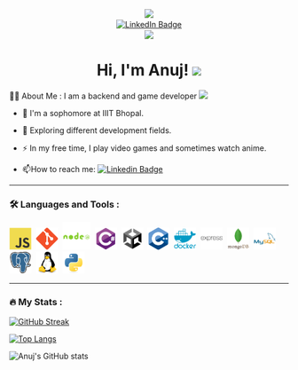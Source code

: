 <div id="header" align="center">
  <img src="https://media.giphy.com/media/h96pDOh6nubnUCVbvE/giphy.gif" width="450"/>
  
  <div id="badges" align="center">
  <a href="https://www.linkedin.com/in/anuj-punekar/">
    <img src="https://img.shields.io/badge/LinkedIn-blue?style=for-the-badge&logo=linkedin&logoColor=white" alt="LinkedIn Badge"/>
    </a>
  </div>
    <img src="https://komarev.com/ghpvc/?username=ppman216&style=flat-square&color=blue" align="center"/>
    <h1>
    Hi, I'm Anuj!
    <img src="https://media.giphy.com/media/hvRJCLFzcasrR4ia7z/giphy.gif" width="30px"/>
    </h1> 
</div>

:technologist: About Me : I am a backend and game developer <img src="https://media.giphy.com/media/WUlplcMpOCEmTGBtBW/giphy.gif" width="30">
- :telescope: I'm a sophomore at IIIT Bhopal.

- :seedling: Exploring different development fields.

- :zap: In my free time, I play video games and sometimes watch anime.

- :mailbox:How to reach me: [![Linkedin Badge](https://img.shields.io/badge/-AnujPunekar-blue?style=flat&logo=Linkedin&logoColor=white)](https://www.linkedin.com/in/anuj-punekar/)

---

### :hammer_and_wrench: Languages and Tools : 
<div>
  <img src="https://github.com/devicons/devicon/blob/master/icons/javascript/javascript-original.svg" title="JavaScript" alt="JavaScript" width="40" height="40"/>&nbsp;
  <img src="https://github.com/devicons/devicon/blob/master/icons/git/git-plain.svg" title="Git" **alt="Git" width="40" height="40"/>&nbsp;
  <img src="https://github.com/devicons/devicon/blob/master/icons/nodejs/nodejs-plain-wordmark.svg" title="NodeJS" alt="NodeJS" width="50" height="50"/>&nbsp;
  <img src="https://github.com/devicons/devicon/blob/master/icons/csharp/csharp-original.svg" title="C#" alt="C#" width="40" height="40"/>&nbsp;
  <img src="https://github.com/devicons/devicon/blob/master/icons/unity/unity-original.svg" title="Unity" alt="Unity" width="40" height="40"/>&nbsp;
  <img src="https://github.com/devicons/devicon/blob/master/icons/cplusplus/cplusplus-original.svg" title="cpp" alt="cpp" width="40" height="40"/>&nbsp;
  <img src="https://github.com/devicons/devicon/blob/master/icons/docker/docker-plain-wordmark.svg" title="docker" alt="docker" width="40" height="40"/>&nbsp;
  <img src="https://github.com/devicons/devicon/blob/master/icons/express/express-original-wordmark.svg" title="expressjs" alt="expressjs" width="40" height="40"/>&nbsp;
   <img src="https://github.com/devicons/devicon/blob/master/icons/mongodb/mongodb-original-wordmark.svg" title="MongoDB" alt="MongoDB" width="40" height="40"/>&nbsp;
   <img src="https://github.com/devicons/devicon/blob/master/icons/mysql/mysql-original-wordmark.svg" title="MYSQL" alt="MYSQL" width="40" height="40"/>&nbsp;
  <img src="https://github.com/devicons/devicon/blob/master/icons/postgresql/postgresql-original.svg" title="PostgreSQL" alt="PostgreSQL" width="40" height="40"/>&nbsp;
   <img src="https://github.com/devicons/devicon/blob/master/icons/linux/linux-original.svg" title="Linux" alt="Linux" width="40" height="40"/>&nbsp;
  <img src="https://github.com/devicons/devicon/blob/master/icons/python/python-original.svg" title="Python" alt="Python" width="40" height="40"/>&nbsp;
</div>

---

### :fire: My Stats : 

[![GitHub Streak](https://streak-stats.demolab.com?user=anujpunekar20&theme=dark)](https://git.io/streak-stats)

[![Top Langs](https://github-readme-stats.vercel.app/api/top-langs/?username=anujpunekar20&theme=dark&layout=compact&background=000000&env=PAT_1)](https://github.com/anuraghazra/github-readme-stats)

![Anuj's GitHub stats](https://github-readme-stats.vercel.app/api?username=anujpunekar20&show_icons=true&theme=radical)

